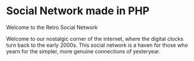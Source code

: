 # Social Network made in PHP

Welcome to the Retro Social Network

Welcome to our nostalgic corner of the internet, where the digital clocks turn back to the early 2000s.
This social network is a haven for those who yearn for the simpler, more genuine connections of yesteryear.
 
